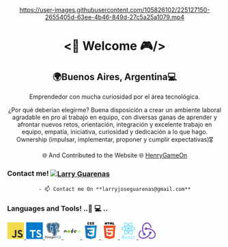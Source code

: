 <div align="center">
            
 https://user-images.githubusercontent.com/105826102/225127150-2655405d-63ee-4b46-849d-27c5a25a1079.mp4


 
 

<h1 align="center">
 <👾 Welcome 🎮/>
</h1>
<h2 align="center">
  🌍Buenos Aires, Argentina💻
</h2>

<p>Emprendedor con mucha curiosidad por el área tecnológica.

¿Por qué deberían elegirme?
Buena disposición a crear un ambiente laboral agradable en pro al trabajo en equipo, con diversas ganas de aprender y afrontar nuevos retos, orientación, integración y excelente trabajo en equipo, empatía, iniciativa, curiosidad y dedicación a lo que hago. Ownership (impulsar, implementar, proponer y cumplir expectativas)🎖 </p>

 🌐 And Contributed to the Website 🌐 [HenryGameOn](https://henry-pf-front.vercel.app/games)

<p align="center">
    <h3 align="left">Contact me!  <a href=https://www.linkedin.com/in/larry-jos%C3%A9-guarenas-arraez-100a5a256/ target="blank"><img align="center" src="https://raw.githubusercontent.com/rahuldkjain/github-profile-readme-generator/master/src/images/icons/Social/linked-in-alt.svg" alt="Larry Guarenas" height="30" width="40" /></a> </h3>
    
    - 📫 Contact me On **larryjoseguarenas@gmail.com**
</p>

 <h3 align="left">Languages and Tools! ..🔧 💻 .. </h3>
<p align="left"> <a href="https://developer.mozilla.org/en-US/docs/Web/JavaScript" target="_blank" rel="noreferrer"> <img src="https://raw.githubusercontent.com/devicons/devicon/master/icons/javascript/javascript-original.svg" alt="javascript" width="40" height="40"/> </a> <a href="https://www.typescriptlang.org/" target="_blank" rel="noreferrer"> <img src="https://raw.githubusercontent.com/devicons/devicon/master/icons/typescript/typescript-original.svg" alt="typescript" width="40" height="40"/> </a> <a href="https://www.postgresql.org" target="_blank" rel="noreferrer"> <img src="https://raw.githubusercontent.com/devicons/devicon/master/icons/postgresql/postgresql-original-wordmark.svg" alt="postgresql" width="40" height="40"/> </a> <a href="https://nodejs.org" target="_blank" rel="noreferrer"> <img src="https://raw.githubusercontent.com/devicons/devicon/master/icons/nodejs/nodejs-original-wordmark.svg" alt="nodejs" width="40" height="40"/> </a> <a href="https://www.w3schools.com/css/" target="_blank" rel="noreferrer"> <img src="https://raw.githubusercontent.com/devicons/devicon/master/icons/css3/css3-original-wordmark.svg" alt="css3" width="40" height="40"/> </a> <a href="https://www.w3.org/html/" target="_blank" rel="noreferrer"> <img src="https://raw.githubusercontent.com/devicons/devicon/master/icons/html5/html5-original-wordmark.svg" alt="html5" width="40" height="40"/> </a>  <a href="https://reactjs.org/" target="_blank" rel="noreferrer"> <img src="https://raw.githubusercontent.com/devicons/devicon/master/icons/react/react-original-wordmark.svg" alt="react" width="40" height="40"/> </a> <a href="https://redux.js.org" target="_blank" rel="noreferrer"> <img src="https://raw.githubusercontent.com/devicons/devicon/master/icons/redux/redux-original.svg" alt="redux" width="40" height="40"/> </a> </p>
